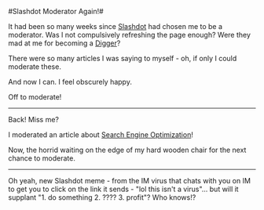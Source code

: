 #Slashdot Moderator Again!#

It had been so many weeks since [Slashdot](http://slashdot.org) had chosen me to be a moderator. Was I not compulsively refreshing the page enough? Were they mad at me for becoming a [Digger](http://digg.com/)?

There were so many articles I was saying to myself - oh, if only I could moderate these.

And now I can. I feel obscurely happy.

Off to moderate!

---

Back! Miss me?

I moderated an article about [Search Engine Optimization](http://slashdot.org/article.pl?sid=05/12/07/2119222&tid=95&tid=187)!

Now, the horrid waiting on the edge of my hard wooden chair for the next chance to moderate.

---

Oh yeah, new Slashdot meme - from the IM virus that chats with you on IM to get you to click on the link it sends - "lol this isn't a virus"... but will it supplant "1. do something 2. ???? 3. profit"? Who knows!?
